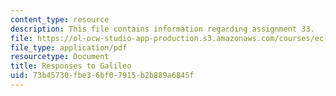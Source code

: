```yaml
---
content_type: resource
description: This file contains information regarding assignment 33.
file: https://ol-ocw-studio-app-production.s3.amazonaws.com/courses/ec-050-recreate-experiments-from-history-inform-the-future-from-the-past-galileo-january-iap-2010/73b45730fbe36bf07915b2b889a6845f_MITEC_050IAP10_assn33.pdf
file_type: application/pdf
resourcetype: Document
title: Responses to Galileo
uid: 73b45730-fbe3-6bf0-7915-b2b889a6845f
---
```

